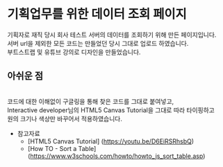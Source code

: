 # 기획업무를 위한 데이터 조회 페이지

기획자로 재직 당시 회사 테스트 서버의 데이터를 조회하기 위해 만든 페이지입니다.<br>
서버 url을 제외한 모든 코드는 만들었던 당시 그대로 업로드 하였습니다.<br>
부트스트랩 및 유튜브 강의로 디자인을 만들었습니다.<br>

## 아쉬운 점
<br>코드에 대한 이해없이 구글링을 통해 찾은 코드를 그대로 붙여넣고,
<br>Interactive developer님의 HTML5 Canvas Tutorial을 그대로 따라 타이핑하고
<br>원의 크기나 색상만 바꾸어서 적용하였습니다. 
<br>

* 참고자료
  * [HTML5 Canvas Tutorial] (https://youtu.be/D6EiRSRhsbQ)
  * [How TO - Sort a Table] (https://www.w3schools.com/howto/howto_js_sort_table.asp)
